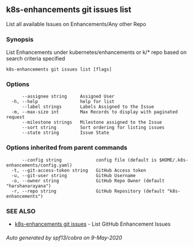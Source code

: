 ## k8s-enhancements git issues list

List all available Issues on Enhancements/Any other Repo

### Synopsis

List Enhancements under kubernetes/enhancements or k/* repo based on search criteria specified

```
k8s-enhancements git issues list [flags]
```

### Options

```
      --assignee string     Assigned User
  -h, --help                help for list
      --label strings       Labels Assigned to the Issue
  -m, --max-size int        Max Records to display with paginated request
      --milestone strings   Milestone assigned to the Issue
      --sort string         Sort ordering for listing issues
      --state string        Issue State
```

### Options inherited from parent commands

```
      --config string             config file (default is $HOME/.k8s-enhancements/config.yaml)
  -t, --git-access-token string   GitHub Access token
  -u, --git-user string           GitHub Username
  -o, --owner string              GitHub Repo Owner (default "harshanarayana")
  -r, --repo string               GitHub Repository (default "k8s-enhancements")
```

### SEE ALSO

* [k8s-enhancements git issues](k8s-enhancements_git_issues.md)	 - List GitHub Enhancement Issues

###### Auto generated by spf13/cobra on 9-May-2020
